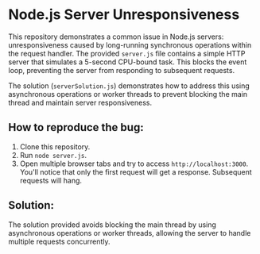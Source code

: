 # Node.js Server Unresponsiveness

This repository demonstrates a common issue in Node.js servers: unresponsiveness caused by long-running synchronous operations within the request handler.  The provided `server.js` file contains a simple HTTP server that simulates a 5-second CPU-bound task.  This blocks the event loop, preventing the server from responding to subsequent requests.

The solution (`serverSolution.js`) demonstrates how to address this using asynchronous operations or worker threads to prevent blocking the main thread and maintain server responsiveness.

## How to reproduce the bug:

1. Clone this repository.
2. Run `node server.js`.
3. Open multiple browser tabs and try to access `http://localhost:3000`. You'll notice that only the first request will get a response. Subsequent requests will hang.

## Solution:

The solution provided avoids blocking the main thread by using asynchronous operations or worker threads, allowing the server to handle multiple requests concurrently.